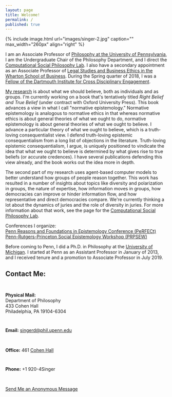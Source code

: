```yaml
---
layout: page
title: Welcome!
permalink: /
published: true
---
```

<div style="width: 100%;" markdown="1">
{% include image.html url="images/singer-2.jpg" caption="" max_width="260px" align="right" %}

I am an Associate Professor of [Philosophy at the University of Pennsylvania](http://philosophy.sas.upenn.edu/), I am the Undergraduate Chair of the Philosophy Department, and I direct the [Computational Social Philosophy Lab](/CSPL/).  I also have a secondary appointment as an Associate Professor of [Legal Studies and Business Ethics in the Wharton School of Business](https://lgst.wharton.upenn.edu/). During the Spring quarter of 2018, I was a [Fellow of the Dartmouth Institute for Cross Disciplinary Engagement](http://ice.dartmouth.edu/fellows-program/daniel-singer).

[My research](http://www.danieljsinger.com/research/) is about what we should believe, both as individuals and as groups. I'm currently working on a book that's tentatively titled _Right Belief and True Belief_ (under contract with Oxford University Press). This book advances a view in what I call "normative epistemology." Normative epistemology is analogous to normative ethics in that whereas normative ethics is about general theories of what we ought to do, normative epistemology is about general theories of what we ought to believe. I advance a particular theory of what we ought to believe, which is a truth-loving consequentialist view. I defend truth-loving epistemic consequentialism from a long list of objections in the literature. Truth-loving epistemic consequentialism, I argue, is uniquely positioned to vindicate the idea that what we ought to believe is determined by what gives rise to true beliefs (or accurate credences). I have several publications defending this view already, and the book works out the idea more in depth.

The second part of my research uses agent-based computer models to better understand how groups of people reason together. This work has resulted in a number of insights about topics like diversity and polarization in groups, the nature of expertise, how information moves in groups, how democracies can improve or hinder information flow, and how representative and direct democracies compare. We're currently thinking a lot about the dynamics of juries and the role of diversity in juries. For more information about that work, see the page for the [Computational Social Philosophy Lab](/CSPL/).

Conferences I organize:  
[Penn Reasons and Foundations in Epistemology Conference (PeRFECt)](http://www.danieljsinger.com/PeRFECt5/)  
[Penn-Rutgers-Princeton Social Epistemology Workshop (PRPSEW)](http://www.danieljsinger.com/PRPSEW/)

Before coming to Penn, I did a Ph.D. in Philosophy at the [University of Michigan](http://www.lsa.umich.edu/philosophy/). I started at Penn as an Assistant Professor in January of 2013, and I received tenure and a promotion to Associate Professor in July 2019.
</div>


<a id="contact"></a>
<h2>Contact Me:</h2>

<div class="grid-container outline">
  <div class="row" style="padding-bottom: 1em">
    <div class="col-2" style="padding-top: 1em;">
    <p><b>Physical Mail:</b><br />
      Department of Philosophy<br />
      433 Cohen Hall<br />
      Philadelphia, PA 19104-6304</p>
    </div>
    <div class="col-2" style="padding-top: 1em;">
      <p><b>Email:</b> <a href="mailto:singerd@phil.upenn.edu">singerd@phil.upenn.edu</a></p>
      <br />
      <p><b>Office:</b> 461 <a href="http://www.facilities.upenn.edu/maps/locations/cohen-hall-claudia">Cohen Hall</a></p>
    </div>
    <div class="col-2" style="padding-top: 1em;">
      <p><b>Phone:</b> +1 920-4Singer</p>
      <br />
      <p><a href="http://www.danieljsinger.com/anonmessage/">Send Me an Anonymous Message</a></p>
    </div>
  </div>
</div>
